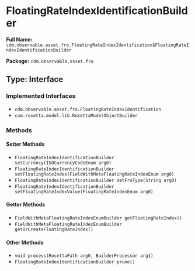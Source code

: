 # FloatingRateIndexIdentificationBuilder

**Full Name:** `cdm.observable.asset.fro.FloatingRateIndexIdentification$FloatingRateIndexIdentificationBuilder`

**Package:** `cdm.observable.asset.fro`

## Type: Interface

### Implemented Interfaces

- `cdm.observable.asset.fro.FloatingRateIndexIdentification`
- `com.rosetta.model.lib.RosettaModelObjectBuilder`

### Methods

#### Setter Methods

- `FloatingRateIndexIdentificationBuilder setCurrency(ISOCurrencyCodeEnum arg0)`
- `FloatingRateIndexIdentificationBuilder setFloatingRateIndex(FieldWithMetaFloatingRateIndexEnum arg0)`
- `FloatingRateIndexIdentificationBuilder setFroType(String arg0)`
- `FloatingRateIndexIdentificationBuilder setFloatingRateIndexValue(FloatingRateIndexEnum arg0)`

#### Getter Methods

- `FieldWithMetaFloatingRateIndexEnumBuilder getFloatingRateIndex()`
- `FieldWithMetaFloatingRateIndexEnumBuilder getOrCreateFloatingRateIndex()`

#### Other Methods

- `void process(RosettaPath arg0, BuilderProcessor arg1)`
- `FloatingRateIndexIdentificationBuilder prune()`

